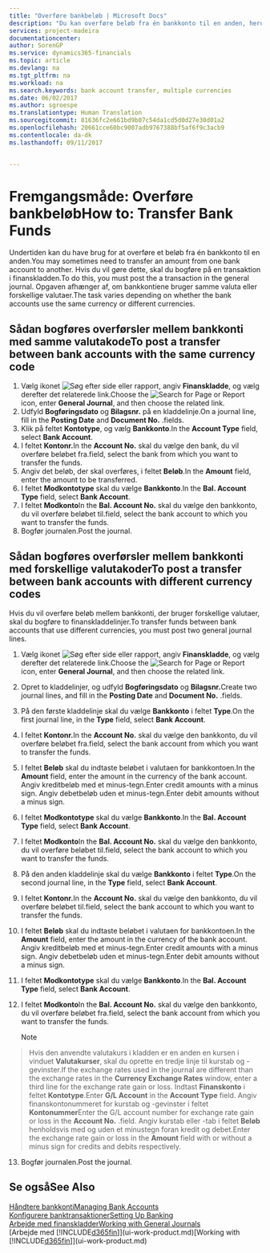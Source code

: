 ```yaml
---
title: "Overføre bankbeløb | Microsoft Docs"
description: "Du kan overføre beløb fra én bankkonto til en anden, herunder forskellige valutaer, ved at bogføre transaktionen i finanskladden."
services: project-madeira
documentationcenter: 
author: SorenGP
ms.service: dynamics365-financials
ms.topic: article
ms.devlang: na
ms.tgt_pltfrm: na
ms.workload: na
ms.search.keywords: bank account transfer, multiple currencies
ms.date: 06/02/2017
ms.author: sgroespe
ms.translationtype: Human Translation
ms.sourcegitcommit: 81636fc2e661bd9b07c54da1cd5d0d27e30d01a2
ms.openlocfilehash: 20661cce60bc9007adb9767388bf5af6f9c3acb9
ms.contentlocale: da-dk
ms.lasthandoff: 09/11/2017


---
```

# <a name="how-to-transfer-bank-funds"></a><span data-ttu-id="275d2-103">Fremgangsmåde: Overføre bankbeløb</span><span class="sxs-lookup"><span data-stu-id="275d2-103">How to: Transfer Bank Funds</span></span>
<span data-ttu-id="275d2-104">Undertiden kan du have brug for at overføre et beløb fra én bankkonto til en anden.</span><span class="sxs-lookup"><span data-stu-id="275d2-104">You may sometimes need to transfer an amount from one bank account to another.</span></span> <span data-ttu-id="275d2-105">Hvis du vil gøre dette, skal du bogføre på en transaktion i finanskladden.</span><span class="sxs-lookup"><span data-stu-id="275d2-105">To do this, you must post the a transaction in the general journal.</span></span> <span data-ttu-id="275d2-106">Opgaven afhænger af, om bankkontiene bruger samme valuta eller forskellige valutaer.</span><span class="sxs-lookup"><span data-stu-id="275d2-106">The task varies depending on whether the bank accounts use the same currency or different currencies.</span></span>

## <a name="to-post-a-transfer-between-bank-accounts-with-the-same-currency-code"></a><span data-ttu-id="275d2-107">Sådan bogføres overførsler mellem bankkonti med samme valutakode</span><span class="sxs-lookup"><span data-stu-id="275d2-107">To post a transfer between bank accounts with the same currency code</span></span>
1. <span data-ttu-id="275d2-108">Vælg ikonet ![Søg efter side eller rapport](media/ui-search/search_small.png "Ikonet Søg efter side eller rapport"), angiv **Finanskladde**, og vælg derefter det relaterede link.</span><span class="sxs-lookup"><span data-stu-id="275d2-108">Choose the ![Search for Page or Report](media/ui-search/search_small.png "Search for Page or Report icon") icon, enter **General Journal**, and then choose the related link.</span></span>
2. <span data-ttu-id="275d2-109">Udfyld **Bogføringsdato** og **Bilagsnr.** på en kladdelinje.</span><span class="sxs-lookup"><span data-stu-id="275d2-109">On a journal line, fill in the **Posting Date** and **Document No.**</span></span> <span data-ttu-id="275d2-110">.</span><span class="sxs-lookup"><span data-stu-id="275d2-110">fields.</span></span>
3. <span data-ttu-id="275d2-111">Klik på feltet **Kontotype**, og vælg **Bankkonto**.</span><span class="sxs-lookup"><span data-stu-id="275d2-111">In the **Account Type** field, select **Bank Account**.</span></span>
4. <span data-ttu-id="275d2-112">I feltet **Kontonr.**</span><span class="sxs-lookup"><span data-stu-id="275d2-112">In the **Account No.**</span></span> <span data-ttu-id="275d2-113">skal du vælge den bank, du vil overføre beløbet fra.</span><span class="sxs-lookup"><span data-stu-id="275d2-113">field, select the bank from which you want to transfer the funds.</span></span>
5. <span data-ttu-id="275d2-114">Angiv det beløb, der skal overføres, i feltet **Beløb**.</span><span class="sxs-lookup"><span data-stu-id="275d2-114">In the **Amount** field, enter the amount to be transferred.</span></span>
6. <span data-ttu-id="275d2-115">I feltet **Modkontotype** skal du vælge **Bankkonto**.</span><span class="sxs-lookup"><span data-stu-id="275d2-115">In the **Bal. Account Type** field, select **Bank Account**.</span></span>
7. <span data-ttu-id="275d2-116">I feltet **Modkonto**</span><span class="sxs-lookup"><span data-stu-id="275d2-116">In the **Bal. Account No.**</span></span> <span data-ttu-id="275d2-117">skal du vælge den bankkonto, du vil overføre beløbet til.</span><span class="sxs-lookup"><span data-stu-id="275d2-117">field, select the bank account to which you want to transfer the funds.</span></span>
8. <span data-ttu-id="275d2-118">Bogfør journalen.</span><span class="sxs-lookup"><span data-stu-id="275d2-118">Post the journal.</span></span>

## <a name="to-post-a-transfer-between-bank-accounts-with-different-currency-codes"></a><span data-ttu-id="275d2-119">Sådan bogføres overførsler mellem bankkonti med forskellige valutakoder</span><span class="sxs-lookup"><span data-stu-id="275d2-119">To post a transfer between bank accounts with different currency codes</span></span>
<span data-ttu-id="275d2-120">Hvis du vil overføre beløb mellem bankkonti, der bruger forskellige valutaer, skal du bogføre to finanskladdelinjer.</span><span class="sxs-lookup"><span data-stu-id="275d2-120">To transfer funds between bank accounts that use different currencies, you must post two general journal lines.</span></span>

1. <span data-ttu-id="275d2-121">Vælg ikonet ![Søg efter side eller rapport](media/ui-search/search_small.png "Ikonet Søg efter side eller rapport"), angiv **Finanskladde**, og vælg derefter det relaterede link.</span><span class="sxs-lookup"><span data-stu-id="275d2-121">Choose the ![Search for Page or Report](media/ui-search/search_small.png "Search for Page or Report icon") icon, enter **General Journal**, and then choose the related link.</span></span>
2. <span data-ttu-id="275d2-122">Opret to kladdelinjer, og udfyld **Bogføringsdato** og **Bilagsnr.**</span><span class="sxs-lookup"><span data-stu-id="275d2-122">Create two journal lines, and fill in the **Posting Date** and **Document No.**</span></span> <span data-ttu-id="275d2-123">.</span><span class="sxs-lookup"><span data-stu-id="275d2-123">fields.</span></span>
3. <span data-ttu-id="275d2-124">På den første kladdelinje skal du vælge **Bankkonto** i feltet **Type**.</span><span class="sxs-lookup"><span data-stu-id="275d2-124">On the first journal line, in the **Type** field, select **Bank Account**.</span></span>
4. <span data-ttu-id="275d2-125">I feltet **Kontonr.**</span><span class="sxs-lookup"><span data-stu-id="275d2-125">In the **Account No.**</span></span> <span data-ttu-id="275d2-126">skal du vælge den bankkonto, du vil overføre beløbet fra.</span><span class="sxs-lookup"><span data-stu-id="275d2-126">field, select the bank account from which you want to transfer the funds.</span></span>
5. <span data-ttu-id="275d2-127">I feltet **Beløb** skal du indtaste beløbet i valutaen for bankkontoen.</span><span class="sxs-lookup"><span data-stu-id="275d2-127">In the **Amount** field, enter the amount in the currency of the bank account.</span></span> <span data-ttu-id="275d2-128">Angiv kreditbeløb med et minus-tegn.</span><span class="sxs-lookup"><span data-stu-id="275d2-128">Enter credit amounts with a minus sign.</span></span> <span data-ttu-id="275d2-129">Angiv debetbeløb uden et minus-tegn.</span><span class="sxs-lookup"><span data-stu-id="275d2-129">Enter debit amounts without a minus sign.</span></span>
6. <span data-ttu-id="275d2-130">I feltet **Modkontotype** skal du vælge **Bankkonto**.</span><span class="sxs-lookup"><span data-stu-id="275d2-130">In the **Bal. Account Type** field, select **Bank Account**.</span></span>
7. <span data-ttu-id="275d2-131">I feltet **Modkonto**</span><span class="sxs-lookup"><span data-stu-id="275d2-131">In the **Bal. Account No.**</span></span> <span data-ttu-id="275d2-132">skal du vælge den bankkonto, du vil overføre beløbet til.</span><span class="sxs-lookup"><span data-stu-id="275d2-132">field, select the bank account to which you want to transfer the funds.</span></span>
8. <span data-ttu-id="275d2-133">På den anden kladdelinje skal du vælge **Bankkonto** i feltet **Type**.</span><span class="sxs-lookup"><span data-stu-id="275d2-133">On the second journal line, in the **Type** field, select **Bank Account**.</span></span>
9. <span data-ttu-id="275d2-134">I feltet **Kontonr.**</span><span class="sxs-lookup"><span data-stu-id="275d2-134">In the **Account No.**</span></span> <span data-ttu-id="275d2-135">skal du vælge den bankkonto, du vil overføre beløbet til.</span><span class="sxs-lookup"><span data-stu-id="275d2-135">field, select the bank account to which you want to transfer the funds.</span></span>
10. <span data-ttu-id="275d2-136">I feltet **Beløb** skal du indtaste beløbet i valutaen for bankkontoen.</span><span class="sxs-lookup"><span data-stu-id="275d2-136">In the **Amount** field, enter the amount in the currency of the bank account.</span></span> <span data-ttu-id="275d2-137">Angiv kreditbeløb med et minus-tegn.</span><span class="sxs-lookup"><span data-stu-id="275d2-137">Enter credit amounts with a minus sign.</span></span> <span data-ttu-id="275d2-138">Angiv debetbeløb uden et minus-tegn.</span><span class="sxs-lookup"><span data-stu-id="275d2-138">Enter debit amounts without a minus sign.</span></span>
11. <span data-ttu-id="275d2-139">I feltet **Modkontotype** skal du vælge **Bankkonto**.</span><span class="sxs-lookup"><span data-stu-id="275d2-139">In the **Bal. Account Type** field, select **Bank Account**.</span></span>  
12. <span data-ttu-id="275d2-140">I feltet **Modkonto**</span><span class="sxs-lookup"><span data-stu-id="275d2-140">In the **Bal. Account No.**</span></span> <span data-ttu-id="275d2-141">skal du vælge den bankkonto, du vil overføre beløbet fra.</span><span class="sxs-lookup"><span data-stu-id="275d2-141">field, select the bank account from which you want to transfer the funds.</span></span>

    > [!NOTE]  
>   <span data-ttu-id="275d2-142">Hvis den anvendte valutakurs i kladden er en anden en kursen i vinduet **Valutakurser**, skal du oprette en tredje linje til kurstab og -gevinster.</span><span class="sxs-lookup"><span data-stu-id="275d2-142">If the exchange rates used in the journal are different than the exchange rates in the **Currency Exchange Rates** window, enter a third line for the exchange rate gain or loss.</span></span> <span data-ttu-id="275d2-143">Indtast **Finanskonto** i feltet **Kontotype**.</span><span class="sxs-lookup"><span data-stu-id="275d2-143">Enter **G/L Account** in the **Account Type** field.</span></span> <span data-ttu-id="275d2-144">Angiv finanskontonummeret for kurstab og -gevinster i feltet **Kontonummer**</span><span class="sxs-lookup"><span data-stu-id="275d2-144">Enter the G/L account number for exchange rate gain or loss in the **Account No.**</span></span> <span data-ttu-id="275d2-145">.</span><span class="sxs-lookup"><span data-stu-id="275d2-145">field.</span></span> <span data-ttu-id="275d2-146">Angiv kurstab eller -tab i feltet **Beløb** henholdsvis med og uden et minustegn foran kredit og debet.</span><span class="sxs-lookup"><span data-stu-id="275d2-146">Enter the exchange rate gain or loss in the **Amount** field with or without a minus sign for credits and debits respectively.</span></span>
13. <span data-ttu-id="275d2-147">Bogfør journalen.</span><span class="sxs-lookup"><span data-stu-id="275d2-147">Post the journal.</span></span>

## <a name="see-also"></a><span data-ttu-id="275d2-148">Se også</span><span class="sxs-lookup"><span data-stu-id="275d2-148">See Also</span></span>
[<span data-ttu-id="275d2-149">Håndtere bankkonti</span><span class="sxs-lookup"><span data-stu-id="275d2-149">Managing Bank Accounts</span></span>](bank-manage-bank-accounts.md)  
[<span data-ttu-id="275d2-150">Konfigurere banktransaktioner</span><span class="sxs-lookup"><span data-stu-id="275d2-150">Setting Up Banking</span></span>](bank-setup-banking.md)  
[<span data-ttu-id="275d2-151">Arbejde med finanskladder</span><span class="sxs-lookup"><span data-stu-id="275d2-151">Working with General Journals</span></span>](ui-work-general-journals.md)  
<span data-ttu-id="275d2-152">[Arbejde med [!INCLUDE[d365fin](includes/d365fin_md.md)]](ui-work-product.md)</span><span class="sxs-lookup"><span data-stu-id="275d2-152">[Working with [!INCLUDE[d365fin](includes/d365fin_md.md)]](ui-work-product.md)</span></span>

